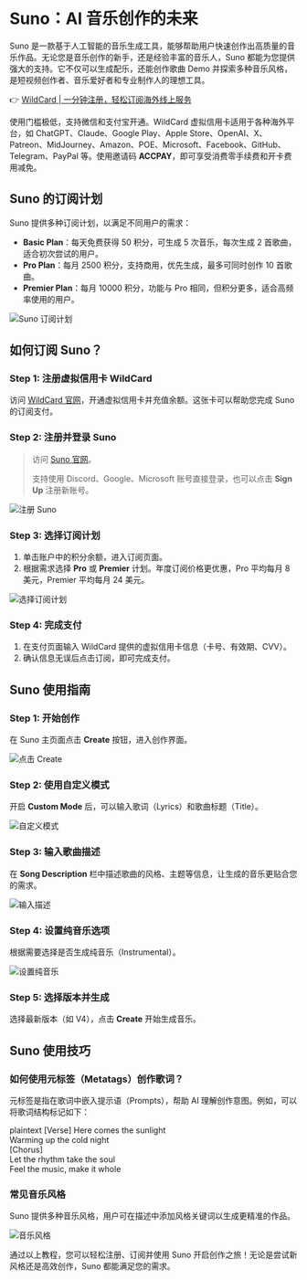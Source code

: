 # Suno：AI 音乐创作的未来

Suno 是一款基于人工智能的音乐生成工具，能够帮助用户快速创作出高质量的音乐作品。无论您是音乐创作的新手，还是经验丰富的音乐人，Suno 都能为您提供强大的支持。它不仅可以生成配乐，还能创作歌曲 Demo 并探索多种音乐风格，是短视频创作者、音乐爱好者和专业制作人的理想工具。

👉 [WildCard | 一分钟注册，轻松订阅海外线上服务](https://bbtdd.com/WildCard)

使用门槛极低，支持微信和支付宝开通。WildCard 虚拟信用卡适用于各种海外平台，如 ChatGPT、Claude、Google Play、Apple Store、OpenAI、X、Patreon、MidJourney、Amazon、POE、Microsoft、Facebook、GitHub、Telegram、PayPal 等。使用邀请码 **ACCPAY**，即可享受消费零手续费和开卡费用减免。

## Suno 的订阅计划

Suno 提供多种订阅计划，以满足不同用户的需求：

- **Basic Plan**：每天免费获得 50 积分，可生成 5 次音乐，每次生成 2 首歌曲，适合初次尝试的用户。
- **Pro Plan**：每月 2500 积分，支持商用，优先生成，最多可同时创作 10 首歌曲。
- **Premier Plan**：每月 10000 积分，功能与 Pro 相同，但积分更多，适合高频率使用的用户。

![Suno 订阅计划](https://bbtdd.com/img/54475410.webp)

## 如何订阅 Suno？

### Step 1: 注册虚拟信用卡 WildCard

访问 [WildCard 官网](https://bbtdd.com/WildCard)，开通虚拟信用卡并充值余额。这张卡可以帮助您完成 Suno 的订阅支付。

### Step 2: 注册并登录 Suno

> 访问 [Suno 官网](https://www.suno.ai/)。
>
> 支持使用 Discord、Google、Microsoft 账号直接登录，也可以点击 **Sign Up** 注册新账号。

![注册 Suno](https://bbtdd.com/img/96066270573.webp)

### Step 3: 选择订阅计划

1. 单击账户中的积分余额，进入订阅页面。
2. 根据需求选择 **Pro** 或 **Premier** 计划。年度订阅价格更优惠，Pro 平均每月 8 美元，Premier 平均每月 24 美元。

![选择订阅计划](https://bbtdd.com/img/14188743579261.webp)

### Step 4: 完成支付

1. 在支付页面输入 WildCard 提供的虚拟信用卡信息（卡号、有效期、CVV）。
2. 确认信息无误后点击订阅，即可完成支付。

## Suno 使用指南

### Step 1: 开始创作

在 Suno 主页面点击 **Create** 按钮，进入创作界面。

![点击 Create](https://bbtdd.com/img/43359992.webp)

### Step 2: 使用自定义模式

开启 **Custom Mode** 后，可以输入歌词（Lyrics）和歌曲标题（Title）。

![自定义模式](https://bbtdd.com/img/218705583583.webp)

### Step 3: 输入歌曲描述

在 **Song Description** 栏中描述歌曲的风格、主题等信息，让生成的音乐更贴合您的需求。

![输入描述](https://bbtdd.com/img/05413383.webp)

### Step 4: 设置纯音乐选项

根据需要选择是否生成纯音乐（Instrumental）。

![设置纯音乐](https://bbtdd.com/img/0430298130.webp)

### Step 5: 选择版本并生成

选择最新版本（如 V4），点击 **Create** 开始生成音乐。

## Suno 使用技巧

### 如何使用元标签（Metatags）创作歌词？

元标签是指在歌词中嵌入提示语（Prompts），帮助 AI 理解创作意图。例如，可以将歌词结构标记如下：

plaintext
[Verse]
Here comes the sunlight  
Warming up the cold night  
[Chorus]  
Let the rhythm take the soul  
Feel the music, make it whole  


### 常见音乐风格

Suno 提供多种音乐风格，用户可在描述中添加风格关键词以生成更精准的作品。

![音乐风格](https://bbtdd.com/img/7410577549836.webp)

通过以上教程，您可以轻松注册、订阅并使用 Suno 开启创作之旅！无论是尝试新风格还是高效创作，Suno 都能满足您的需求。